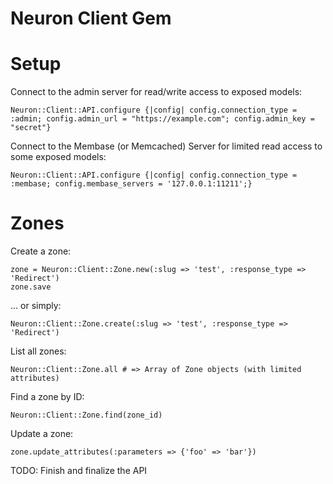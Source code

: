 Neuron Client Gem
=================


Setup
=====

Connect to the admin server for read/write access to exposed models:

    Neuron::Client::API.configure {|config| config.connection_type = :admin; config.admin_url = "https://example.com"; config.admin_key = "secret"}

Connect to the Membase (or Memcached) Server for limited read access to some exposed models:

    Neuron::Client::API.configure {|config| config.connection_type = :membase; config.membase_servers = '127.0.0.1:11211';}

Zones
=====

Create a zone:

    zone = Neuron::Client::Zone.new(:slug => 'test', :response_type => 'Redirect')
    zone.save

... or simply:
    
    Neuron::Client::Zone.create(:slug => 'test', :response_type => 'Redirect')

List all zones:

    Neuron::Client::Zone.all # => Array of Zone objects (with limited attributes)

Find a zone by ID:

    Neuron::Client::Zone.find(zone_id)

Update a zone:

    zone.update_attributes(:parameters => {'foo' => 'bar'})

TODO: Finish and finalize the API
